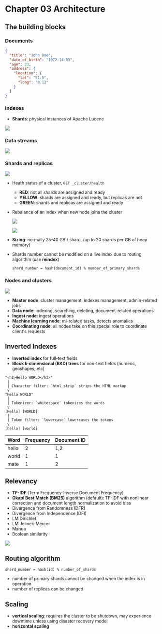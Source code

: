 # Chapter 03 Architecture

## The building blocks

### Documents

```json
{
  "title": "John Doe",
  "date_of_birth": "1972-14-03",
  "age": 23,
  "address": {
    "location": {
      "lat": "51.5",
      "long": "0.12"
    }
  }
}
```

### Indexes

- **Shards**: physical instances of Apache Lucene

![](images/03.05.png)

### Data streams

![](images/03.07.png)

### Shards and replicas

![](images/03.08.png)

- Heath status of a cluster, `GET _cluster/health`
  - **RED**: not all shards are assigned and ready
  - **YELLOW**: shards are assigned and ready, but replicas are not
  - **GREEN**: shards and replicas are assigned and ready

- Rebalance of an index when new node joins the cluster

  ![](images/03.11.png)
  
  ![](images/03.13.png)

- **Sizing**: normally 25-40 GB / shard, (up to 20 shards per GB of heap memory)
- Shards number cannot be modified on a live index due to routing algorithm (use **reindex**)

  `shard_number = hash(document_id) % number_of_primary_shards`

### Nodes and clusters

![](images/03.16.png)

- **Master node**: cluster management, indexes management, admin-related jobs
- **Data node**: indexing, searching, deleting, document-related operations
- **Ingest node**: ingest operations
- **Machine learning node**: ml-related tasks, detects anomalies
- **Coordinating node**: all nodes take on this special role to coordinate client's requests

## Inverted Indexes

- **Inverted index** for full-text fields
- **Block k-dimensional (BKD) trees** for non-text fields (numeric, geoshapes, etc)

```
"<h2>Hello WORLD</h2>"
 |
 | Character filter: `html_strip` strips the HTML markup
 v
"Hello WORLD"
 |
 | Tokenizer: `whitespace` tokenizes the words
 v
[Hello] [WORLD]
 |
 | Token filter: `lowercase` lowercases the tokens
 v
[hello] [world]
```

| Word | Frequency | Document ID |
| :--- | ---- | ---- |
| hello | 2 | 1,2 |
| world | 1 | 1 |
| mate | 1 | 2 |

## Relevancy

- **TF-IDF** (Term Frequency-Inverse Document Frequency)
- **Okapi Best Match (BM25)** algorithm (default): TF-IDF with nonlinear correction and document length normalization to avoid bias
- Divergence from Randomness (DFR)
- Divergence from Independence (DFI)
- LM Dirichlet
- LM Jelinek-Mercer
- Manua
- Boolean similarity

![](images/03.19.png)

## Routing algorithm

`shard_number = hash(id) % number_of_shards`

- number of primary shards cannot be changed when the index is in operation
- number of replicas can be changed

## Scaling

- **vertical scaling**: requires the cluster to be shutdown, may experience downtime unless using disaster recovery model
- **horizontal scaling**
